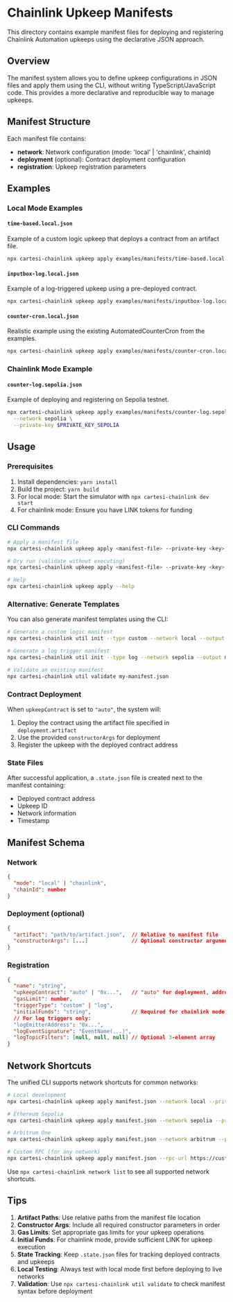 # Chainlink Upkeep Manifests

This directory contains example manifest files for deploying and registering Chainlink Automation upkeeps using the declarative JSON approach.

## Overview

The manifest system allows you to define upkeep configurations in JSON files and apply them using the CLI, without writing TypeScript/JavaScript code. This provides a more declarative and reproducible way to manage upkeeps.

## Manifest Structure

Each manifest file contains:

- **network**: Network configuration (mode: 'local' | 'chainlink', chainId)
- **deployment** (optional): Contract deployment configuration
- **registration**: Upkeep registration parameters

## Examples

### Local Mode Examples

#### `time-based.local.json`
Example of a custom logic upkeep that deploys a contract from an artifact file.
```bash
npx cartesi-chainlink upkeep apply examples/manifests/time-based.local.json --private-key $PRIVATE_KEY_LOCAL
```

#### `inputbox-log.local.json`
Example of a log-triggered upkeep using a pre-deployed contract.
```bash
npx cartesi-chainlink upkeep apply examples/manifests/inputbox-log.local.json --private-key $PRIVATE_KEY_LOCAL
```

#### `counter-cron.local.json`
Realistic example using the existing AutomatedCounterCron from the examples.
```bash
npx cartesi-chainlink upkeep apply examples/manifests/counter-cron.local.json --private-key $PRIVATE_KEY_LOCAL
```

### Chainlink Mode Example

#### `counter-log.sepolia.json`
Example of deploying and registering on Sepolia testnet.
```bash
npx cartesi-chainlink upkeep apply examples/manifests/counter-log.sepolia.json \
  --network sepolia \
  --private-key $PRIVATE_KEY_SEPOLIA
```

## Usage

### Prerequisites

1. Install dependencies: `yarn install`
2. Build the project: `yarn build`
3. For local mode: Start the simulator with `npx cartesi-chainlink dev start`
4. For chainlink mode: Ensure you have LINK tokens for funding

### CLI Commands

```bash
# Apply a manifest file
npx cartesi-chainlink upkeep apply <manifest-file> --private-key <key> [--network <network>]

# Dry run (validate without executing)
npx cartesi-chainlink upkeep apply <manifest-file> --private-key <key> --dry-run

# Help
npx cartesi-chainlink upkeep apply --help
```

### Alternative: Generate Templates

You can also generate manifest templates using the CLI:

```bash
# Generate a custom logic manifest
npx cartesi-chainlink util init --type custom --network local --output my-custom.json

# Generate a log trigger manifest  
npx cartesi-chainlink util init --type log --network sepolia --output my-log.json

# Validate an existing manifest
npx cartesi-chainlink util validate my-manifest.json
```

### Contract Deployment

When `upkeepContract` is set to `"auto"`, the system will:

1. Deploy the contract using the artifact file specified in `deployment.artifact`
2. Use the provided `constructorArgs` for deployment
3. Register the upkeep with the deployed contract address

### State Files

After successful application, a `.state.json` file is created next to the manifest containing:
- Deployed contract address
- Upkeep ID
- Network information
- Timestamp

## Manifest Schema

### Network
```json
{
  "mode": "local" | "chainlink",
  "chainId": number
}
```

### Deployment (optional)
```json
{
  "artifact": "path/to/artifact.json",  // Relative to manifest file
  "constructorArgs": [...]              // Optional constructor arguments
}
```

### Registration
```json
{
  "name": "string",
  "upkeepContract": "auto" | "0x...",   // "auto" for deployment, address for existing
  "gasLimit": number,
  "triggerType": "custom" | "log",
  "initialFunds": "string",             // Required for chainlink mode
  // For log triggers only:
  "logEmitterAddress": "0x...",
  "logEventSignature": "EventName(...)",
  "logTopicFilters": [null, null, null] // Optional 3-element array
}
```

## Network Shortcuts

The unified CLI supports network shortcuts for common networks:

```bash
# Local development
npx cartesi-chainlink upkeep apply manifest.json --network local --private-key 0x...

# Ethereum Sepolia
npx cartesi-chainlink upkeep apply manifest.json --network sepolia --private-key 0x...

# Arbitrum One
npx cartesi-chainlink upkeep apply manifest.json --network arbitrum --private-key 0x...

# Custom RPC (for any network)
npx cartesi-chainlink upkeep apply manifest.json --rpc-url https://custom-rpc.com --private-key 0x...
```

Use `npx cartesi-chainlink network list` to see all supported network shortcuts.

## Tips

1. **Artifact Paths**: Use relative paths from the manifest file location
2. **Constructor Args**: Include all required constructor parameters in order
3. **Gas Limits**: Set appropriate gas limits for your upkeep operations
4. **Initial Funds**: For chainlink mode, provide sufficient LINK for upkeep execution
5. **State Tracking**: Keep `.state.json` files for tracking deployed contracts and upkeeps
6. **Local Testing**: Always test with local mode first before deploying to live networks
7. **Validation**: Use `npx cartesi-chainlink util validate` to check manifest syntax before deployment 